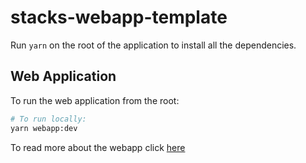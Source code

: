 # stacks-webapp-template

Run `yarn` on the root of the application to install all the dependencies.

## Web Application

To run the web application from the root:

```bash
# To run locally:
yarn webapp:dev
```

To read more about the webapp click [here](./webapp/README.md)
